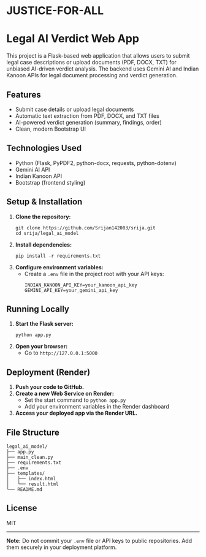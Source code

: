 # JUSTICE-FOR-ALL

# Legal AI Verdict Web App

This project is a Flask-based web application that allows users to submit legal case descriptions or upload documents (PDF, DOCX, TXT) for unbiased AI-driven verdict analysis. The backend uses Gemini AI and Indian Kanoon APIs for legal document processing and verdict generation.

## Features
- Submit case details or upload legal documents
- Automatic text extraction from PDF, DOCX, and TXT files
- AI-powered verdict generation (summary, findings, order)
- Clean, modern Bootstrap UI

## Technologies Used
- Python (Flask, PyPDF2, python-docx, requests, python-dotenv)
- Gemini AI API
- Indian Kanoon API
- Bootstrap (frontend styling)

## Setup & Installation
1. **Clone the repository:**
   ```
   git clone https://github.com/Srijan142003/srija.git
   cd srija/legal_ai_model
   ```
2. **Install dependencies:**
   ```
   pip install -r requirements.txt
   ```
3. **Configure environment variables:**
   - Create a `.env` file in the project root with your API keys:
     ```
     INDIAN_KANOON_API_KEY=your_kanoon_api_key
     GEMINI_API_KEY=your_gemini_api_key
     ```

## Running Locally
1. **Start the Flask server:**
   ```
   python app.py
   ```
2. **Open your browser:**
   - Go to `http://127.0.0.1:5000`

## Deployment (Render)
1. **Push your code to GitHub.**
2. **Create a new Web Service on Render:**
   - Set the start command to `python app.py`
   - Add your environment variables in the Render dashboard
3. **Access your deployed app via the Render URL.**

## File Structure
```
legal_ai_model/
├── app.py
├── main_clean.py
├── requirements.txt
├── .env
├── templates/
│   ├── index.html
│   └── result.html
└── README.md
```

## License
MIT

---
**Note:** Do not commit your `.env` file or API keys to public repositories. Add them securely in your deployment platform.
